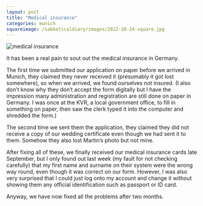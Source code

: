 ```yaml
---
layout: post
title: "Medical insurance"
categories: munich
squareimage: /sabbaticaldiary/images/2022-10-24-square.jpg
---
```

<img src="/sabbaticaldiary/images/2022-10-24.jpg" alt="medical insurance" class="center">

It has been a real pain to sout out the medical insurance in Germany. 

The first time we submitted our application on paper before we arrived in Munich, they claimed they never received it (presumably it got lost somewhere), so when we arrived, we found ourselves not insured. (I also don’t know why they don’t accept the form digitally but I have the impression many administration and registration are still done on paper in Germany. I was once at the KVR, a local government office, to fill in something on paper, then saw the clerk typed it into the computer and shredded the form.) 

The second time we sent them the application, they claimed they did not receive a copy of our wedding certificate even though we had sent it to them. Somehow they also lost Martin’s photo but not mine. 

After fixing all of these, we finally received our medical insurance cards late September, but I only found out last week (my fault for not checking carefully) that my first name and surname on their system were the wrong way round, even though it was correct on our form. However, I was also very surprised that I could just log onto my account and change it without showing them any official identification such as passport or ID card. 

Anyway, we have now fixed all the problems after two months.